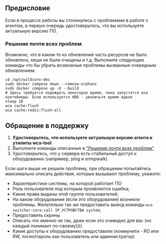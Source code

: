 ## Предисловие
Если в процессе работы вы столкнулись с проблемами в работе с агентом, в первую очередь удостоверьтесь, что вы используете актуальную версию ПО.  

### Решение почти всех проблем
Возможно, что в каком то из обновлений часть ресурсов не было обновлено, кеши не были очищены и т.д. 
Выполните следующие команды что бы убрать возможные проблемы вызванные очередным обновлением: 
```shell
cd /opt/wildcore-dms 
sudo docker compose down --remove-orphans
sudo docker compose up -d --build 
# Здесь требуется подождать некоторое время, пока запустятся все контейнеры. Если используется HDD - увеличьте время вдвое
sleep 10 
wca cache:flush
wca cache:redis:flush-all
```

## Обращение в поддержку
1. **Удостоверьтесь, что используете актуальную версию агента и утилиты wca-tool**
2. Выполните команды описанные в ["Решение почти всех проблем"](#_2)      
3. Удостоверьтесь, что у сервера есть стабильный доступ к оборудованию (например, ping и snmpwalk)     

Если шаги выше не решили проблему, при обращении попытайтесь максимально описать действия, которые вызывают проблему, укажите:      

* Характеристики системы, на которой работает ПО
* Роль пользователя под которым проявляется ошибка;
* Какие права выданы этой группе пользователей;
* На каком оборудовании (если это оборудование) возникли проблемы. Желательно так же предоставить вывод команды `wca switcher-core:call IP_УСТРОЙСТВА system`;
* Предоставить скрины
* Описать что именно не так, даже если это очевидно для вас (но каждый понимает по-своему))))   
* Какие доступы к оборудованию предоставили (коммунити - RO или RW, логин/пароль как пользователь или администратор)   


